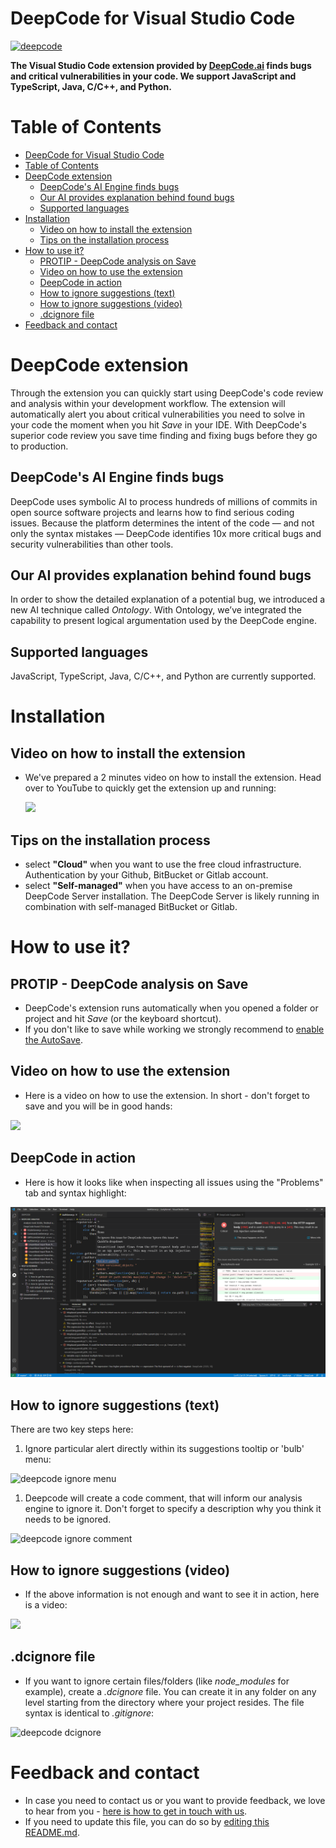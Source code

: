 # DeepCode for Visual Studio Code

[![deepcode](https://www.deepcode.ai/api/gh/badge?key=eyJhbGciOiJIUzI1NiIsInR5cCI6IkpXVCJ9.eyJwbGF0Zm9ybTEiOiJnaCIsIm93bmVyMSI6IkRlZXBDb2RlQUkiLCJyZXBvMSI6InZzY29kZS1leHRlbnNpb24iLCJpbmNsdWRlTGludCI6ZmFsc2UsImF1dGhvcklkIjoxMjQ2OSwiaWF0IjoxNTk2MDk3ODMyfQ.F-7PlnvjMreCceZmgLr_CF1G-S1saMzt1FshPHipAvc)](https://www.deepcode.ai/app/gh/DeepCodeAI/vscode-extension/_/dashboard?utm_content=gh%2FDeepCodeAI%2Fvscode-extension)

**The Visual Studio Code extension provided by <a href="https://www.deepcode.ai/">DeepCode.ai</a> finds bugs and critical vulnerabilities in your code. We support JavaScript and TypeScript, Java, C/C++, and Python.**

# Table of Contents

- [DeepCode for Visual Studio Code](#deepcode-for-visual-studio-code)
- [Table of Contents](#table-of-contents)
- [DeepCode extension](#deepcode-extension)
  - [DeepCode's AI Engine finds bugs](#deepcodes-ai-engine-finds-bugs)
  - [Our AI provides explanation behind found bugs](#our-ai-provides-explanation-behind-found-bugs)
  - [Supported languages](#supported-languages)
- [Installation](#installation)
  - [Video on how to install the extension](#video-on-how-to-install-the-extension)
  - [Tips on the installation process](#tips-on-the-installation-process)
- [How to use it?](#how-to-use-it)
  - [PROTIP - DeepCode analysis on Save](#protip---deepcode-analysis-on-save)
  - [Video on how to use the extension](#video-on-how-to-use-the-extension)
  - [DeepCode in action](#deepcode-in-action)
  - [How to ignore suggestions (text)](#how-to-ignore-suggestions-text)
  - [How to ignore suggestions (video)](#how-to-ignore-suggestions-video)
  - [.dcignore file](#dcignore-file)
- [Feedback and contact](#feedback-and-contact)

# DeepCode extension

Through the extension you can quickly start using DeepCode's code review and analysis within your development workflow. The extension will automatically alert you about critical vulnerabilities you need to solve in your code the moment when you hit _Save_ in your IDE. With DeepCode's superior code review you save time finding and fixing bugs before they go to production. 

## DeepCode's AI Engine finds bugs

DeepCode uses symbolic AI to process hundreds of millions of commits in open source software projects and learns how to find serious coding issues. Because the platform determines the intent of the code — and not only the syntax mistakes — DeepCode identifies 10x more critical bugs and security vulnerabilities than other tools. 

## Our AI provides explanation behind found bugs

In order to show the detailed explanation of a potential bug, we introduced a new AI technique called _Ontology_. With Ontology, we’ve integrated the capability to present logical argumentation used by the DeepCode engine. 

## Supported languages

JavaScript, TypeScript, Java, C/C++, and Python are currently supported.

# Installation

## Video on how to install the extension

- We've prepared a 2 minutes video on how to install the extension. Head over to YouTube to quickly get the extension up and running:

  <a href="https://www.youtube.com/watch?v=Cfe4OMvlfpc&utm_source=vscode-extension-readme" target="_blank"><img src="images/how-to-install-vs-code-extension.png"></a>

## Tips on the installation process

- select **"Cloud"** when you want to use the free cloud infrastructure. Authentication by your Github, BitBucket or Gitlab account.
- select **"Self-managed"** when you have access to an on-premise DeepCode Server installation. The DeepCode Server is likely running in combination with self-managed BitBucket or Gitlab.

# How to use it?

## PROTIP - DeepCode analysis on Save

- DeepCode's extension runs automatically when you opened a folder or project and hit _Save_ (or the keyboard shortcut).
- If you don't like to save while working we strongly recommend to [enable the AutoSave](https://code.visualstudio.com/docs/editor/codebasics#_save-auto-save).

## Video on how to use the extension

- Here is a video on how to use the extension. In short - don't forget to save and you will be in good hands:

<a href="https://www.youtube.com/watch?v=NIDeVYLWkMI&utm_source=vscode-extension-readme" target="_blank"><img src="images/how-to-use-vs-code-extension.png"></a>

## DeepCode in action 

- Here is how it looks like when inspecting all issues using the "Problems" tab and syntax highlight:

![deepcode problem](images/problem.png)

## How to ignore suggestions (text)

There are two key steps here:
    
   1. Ignore particular alert directly within its suggestions tooltip or 'bulb' menu:

   ![deepcode ignore menu](images/ignore_menu.png)

   1. Deepcode will create a code comment, that will inform our analysis engine to ignore it. Don't forget to specify a description why you think it needs to be ignored.

   ![deepcode ignore comment](images/ignore_comment.png)

## How to ignore suggestions (video)

- If the above information is not enough and want to see it in action, here is a video:

<a href="https://www.youtube.com/watch?v=sjDuDqUy7pw&utm_source=vscode-extension-readme" target="_blank"><img src="images/how-to-toggle-suggestions.png"></a>

## .dcignore file 

- If you want to ignore certain files/folders (like *node_modules* for example), create a _.dcignore_ file. You can create it in any folder on any level starting from the directory where your project resides. The file syntax is identical to _.gitignore_:

![deepcode dcignore](images/ignore_file.png)

# Feedback and contact

- In case you need to contact us or you want to provide feedback, we love to hear from you - [here is how to get in touch with us](https://www.deepcode.ai/feedback).
- If you need to update this file, you can do so by [editing this README.md](https://github.com/DeepCodeAI/vscode-extension/edit/master/README.md).